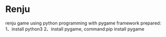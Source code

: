 # Renju
renju game using python programming with pygame framework
prepared:
1、install python3
2、install pygame, command:pip install pygame 

